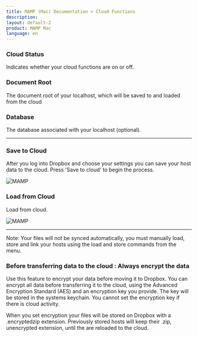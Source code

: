 ```yaml
---
title: MAMP (Mac) Documentation > Cloud Functions
description: 
layout: default-2
product: MAMP Mac
language: en
---
```


### Cloud Status

Indicates whether your cloud functions are on or off.

### Document Root

The document root of your localhost, which will be saved to and loaded from the cloud

### Database

The database associated with your localhost (optional).

---

### Save to Cloud

After you log into Dropbox and choose your settings you can save your host data to the cloud. Press 'Save to cloud' to begin the process.

![MAMP](/en/MAMP-Mac/Cloud/MAMP.png)

### Load from Cloud

Load from cloud.

![MAMP](/en/MAMP-Mac/Cloud/MAMP.png)

---

<div class="alert" role="alert">
Note: Your files will not be synced automatically, you must manually load, store and link your hosts using the load and store commands from the menu.
</div>


### Before transferring data to the cloud : Always encrypt the data
  
  Use this feature to encrypt your data before moving it to Dropbox. You can encrypt all data before transferring it to the cloud, using the Advanced Encryption Standard (AES) and an encryption key you provide. The key will be stored in the systems keychain. You cannot set the encryption key if there is cloud activity.
  
  <div class="alert" role="alert">
  When you set encryption your files will be stored on Dropbox with a .encryptedzip extension. Previously stored hosts will keep their .zip, unencrypted extension, until the are reloaded to the cloud.
  </div>
  


